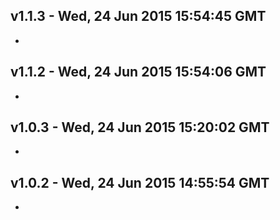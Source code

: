 v1.1.3 - Wed, 24 Jun 2015 15:54:45 GMT
--------------------------------------

- 


v1.1.2 - Wed, 24 Jun 2015 15:54:06 GMT
--------------------------------------

- 


v1.0.3 - Wed, 24 Jun 2015 15:20:02 GMT
--------------------------------------

- 


v1.0.2 - Wed, 24 Jun 2015 14:55:54 GMT
--------------------------------------

- 